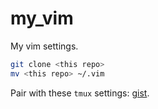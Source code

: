 # my_vim
My vim settings.

```bash
git clone <this repo>
mv <this repo> ~/.vim
```



Pair with these `tmux` settings: [gist](https://gist.github.com/timothydai/b68b2b0529add0bfe7ee859f85e3a97b).
